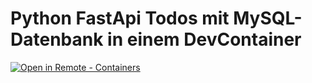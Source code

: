 # Python FastApi Todos mit MySQL-Datenbank in einem DevContainer

[
    ![Open in Remote - Containers](
        https://xebia.com/wp-content/uploads/2023/11/v1.svg    )
](
    https://vscode.dev/redirect?url=vscode://ms-vscode-remote.remote-containers/cloneInVolume?url=https://github.com/seeli-markus/python-api-with-db-in-devcon.git
)



